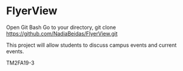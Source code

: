 # FlyerView

Open Git Bash
Go to your directory,
git clone https://github.com/NadiaBeidas/FlyerView.git

This project will allow students to discuss campus events and current events.

TM2FA19-3
